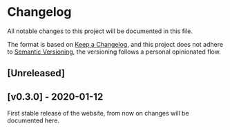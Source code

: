 # Changelog

All notable changes to this project will be documented in this file.

The format is based on [Keep a Changelog](https://keepachangelog.com/en/1.0.0/), and this project does not adhere to [Semantic Versioning](https://semver.org/spec/v2.0.0.html), the versioning follows a personal opinionated flow.



## [Unreleased]

## [v0.3.0] - 2020-01-12
First stable release of the website, from now on changes will be documented here.